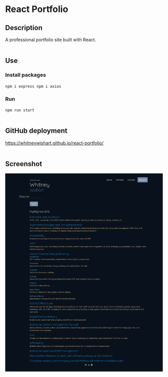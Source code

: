 # React Portfolio

## Description

A professional portfolio site built with React.
<br><br>

## Use
### Install packages
`npm i express npm i axios`

### Run
`npm run start`
<br><br>

## GitHub deployment
https://whitneywishart.github.io/react-portfolio/
<br><br>

## Screenshot
<img src="./public/screenshot.png" width="800">

